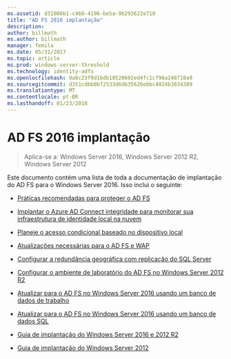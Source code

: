```yaml
---
ms.assetid: d31006b1-c468-4196-be5a-9b293622e710
title: "AD FS 2016 implantação"
description: 
author: billmath
ms.author: billmath
manager: femila
ms.date: 05/31/2017
ms.topic: article
ms.prod: windows-server-threshold
ms.technology: identity-adfs
ms.openlocfilehash: 9a0c23f9d1bdb10520602ed4fc1cf96a248710a9
ms.sourcegitcommit: d351cdbb0bf2533d6db35626ebbc4924b3834309
ms.translationtype: MT
ms.contentlocale: pt-BR
ms.lasthandoff: 01/23/2018
---
```

# <a name="ad-fs-2016-deployment"></a>AD FS 2016 implantação

>Aplica-se a: Windows Server 2016, Windows Server 2012 R2, Windows Server 2012

Este documento contém uma lista de toda a documentação de implantação do AD FS para o Windows Server 2016. Isso inclui o seguinte:
  
* [Práticas recomendadas para proteger o AD FS](deployment/Best-Practices-Securing-AD-FS.md)

* [Implantar o Azure AD Connect integridade para monitorar sua infraestrutura de identidade local na nuvem](https://azure.microsoft.com/documentation/articles/active-directory-aadconnect-health)

* [Planeje o acesso condicional baseado no dispositivo local](deployment/Plan-Device-based-Conditional-Access-on-Premises.md)

* [Atualizações necessárias para o AD FS e WAP](deployment/updates-for-active-directory-federation-services-ad-fs.md)

* [Configurar a redundância geográfica com replicação do SQL Server](deployment/Set-up-Geographic-Redundancy-with-SQL-Server-Replication.md)

* [Configurar o ambiente de laboratório do AD FS no Windows Server 2012 R2](deployment/Set-up-the-lab-environment-for-AD-FS-in-Windows-Server-2012-R2.md)
  

* [Atualizar para o AD FS no Windows Server 2016 usando um banco de dados de trabalho](deployment/Upgrading-to-AD-FS-in-Windows-Server-2016.md)  

* [Atualizar para o AD FS no Windows Server 2016 usando um banco de dados SQL](deployment/Upgrading-to-AD-FS-in-Windows-Server-2016-SQL.md)  

* [Guia de implantação do Windows Server 2016 e 2012 R2](deployment/Windows-Server-2012-R2-AD-FS-Deployment-Guide.md)

* [Guia de implantação do Windows Server 2012](deployment/Windows-Server-2012-AD-FS-Deployment-Guide.md)






